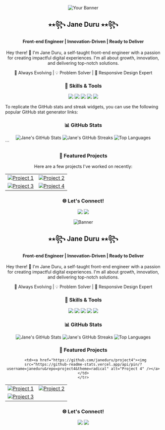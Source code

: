 
<div align="center">
  <img src="https://your-banner-image-url" alt="Your Banner" />
  <h2>⭑⭒꧂ Jane Duru ⭑⭒꧂</h2>
  <h4>Front-end Engineer | Innovation-Driven | Ready to Deliver</h4>
  
  <p>Hey there! 👋 I'm Jane Duru, a self-taught front-end engineer with a passion for creating impactful digital experiences. I'm all about growth, innovation, and delivering top-notch solutions.</p>

  <p>🚀 Always Evolving | 💡 Problem Solver | 🎨 Responsive Design Expert</p>
</div>



<div align="center">
  <h3>🚀 Skills & Tools</h3>
  <p>
    <img src="https://img.shields.io/badge/HTML5-E34F26?style=for-the-badge&logo=html5&logoColor=white" />
    <img src="https://img.shields.io/badge/CSS3-1572B6?style=for-the-badge&logo=css3&logoColor=white" />
    <img src="https://img.shields.io/badge/JavaScript-F7DF1E?style=for-the-badge&logo=javascript&logoColor=black" />
    <img src="https://img.shields.io/badge/React-61DAFB?style=for-the-badge&logo=react&logoColor=black" />
    <img src="https://img.shields.io/badge/Node.js-339933?style=for-the-badge&logo=nodedotjs&logoColor=white" />
  </p>
</div>





   To replicate the GitHub stats and streak widgets, you can use the following popular GitHub stat generator links:

<div align="center">
  <h3>📊 GitHub Stats</h3>
  <img src="https://github-readme-stats.vercel.app/api?username=janeduru&show_icons=true&theme=radical" alt="Jane's GitHub Stats" />
  <img src="https://github-readme-streak-stats.herokuapp.com/?user=janeduru&theme=radical" alt="Jane's GitHub Streaks" />
  <img src="https://github-readme-stats.vercel.app/api/top-langs/?username=janeduru&layout=compact&theme=radical" alt="Top Languages" />
</div>
```


<div align="center">
  <h3>🚀 Featured Projects</h3>
  <p>Here are a few projects I've worked on recently:</p>
  <table>
    <tr>
      <td><a href="https://github.com/janeduru/project1"><img src="https://github-readme-stats.vercel.app/api/pin/?username=janeduru&repo=project1&theme=radical" alt="Project 1" /></a></td>
      <td><a href="https://github.com/janeduru/project2"><img src="https://github-readme-stats.vercel.app/api/pin/?username=janeduru&repo=project2&theme=radical" alt="Project 2" /></a></td>
    </tr>
    <tr>
      <td><a href="https://github.com/janeduru/project3"><img src="https://github-readme-stats.vercel.app/api/pin/?username=janeduru&repo=project3&theme=radical" alt="Project 3" /></a></td>
      <td><a href="https://github.com/janeduru/project4"><img src="https://github-readme-stats.vercel.app/api/pin/?username=janeduru&repo=project4&theme=radical" alt="Project 4" /></a></td>
    </tr>
  </table>
</div>




<div align="center">
  <h3>🌐 Let's Connect!</h3>
  <p>
    <a href="https://www.linkedin.com/in/janeezy"><img src="https://img.shields.io/badge/LinkedIn-%230077B5.svg?style=for-the-badge&logo=linkedin&logoColor=white" /></a>
    <a href="https://github.com/janeduru"><img src="https://img.shields.io/badge/GitHub-%23121011.svg?style=for-the-badge&logo=github&logoColor=white" /></a>
  </p>
</div>



<div align="center">
  <img src="https://your-banner-image-url" alt="Banner" />
  <h2>⭑⭒꧂ Jane Duru ⭑⭒꧂</h2>
  <h4>Front-end Engineer | Innovation-Driven | Ready to Deliver</h4>
  
  <p>Hey there! 👋 I'm Jane Duru, a self-taught front-end engineer with a passion for creating impactful digital experiences. I'm all about growth, innovation, and delivering top-notch solutions.</p>

  <p>🚀 Always Evolving | 💡 Problem Solver | 🎨 Responsive Design Expert</p>
  
  <h3>🚀 Skills & Tools</h3>
  <p>
    <img src="https://img.shields.io/badge/HTML5-E34F26?style=for-the-badge&logo=html5&logoColor=white" />
    <img src="https://img.shields.io/badge/CSS3-1572B6?style=for-the-badge&logo=css3&logoColor=white" />
    <img src="https://img.shields.io/badge/JavaScript-F7DF1E?style=for-the-badge&logo=javascript&logoColor=black" />
    <img src="https://img.shields.io/badge/React-61DAFB?style=for-the-badge&logo=react&logoColor=black" />
    <img src="https://img.shields.io/badge/Node.js-339933?style=for-the-badge&logo=nodedotjs&logoColor=white" />
  </p>

  <h3>📊 GitHub Stats</h3>
  <img src="https://github-readme-stats.vercel.app/api?username=janeduru&show_icons=true&theme=radical" alt="Jane's GitHub Stats" />
  <img src="https://github-readme-streak-stats.herokuapp.com/?user=janeduru&theme=radical" alt="Jane's GitHub Streaks" />
  <img src="https://github-readme-stats.vercel.app/api/top-langs/?username=janeduru&layout=compact&theme=radical" alt="Top Languages" />

  <h3>🚀 Featured Projects</h3>
  <table>
    <tr>
      <td><a href="https://github.com/janeduru/project1"><img src="https://github-readme-stats.vercel.app/api/pin/?username=janeduru&repo=project1&theme=radical" alt="Project 1" /></a></td>
      <td><a href="https://github.com/janeduru/project2"><img src="https://github-readme-stats.vercel.app/api/pin/?username=janeduru&repo=project2&theme=radical" alt="Project 2" /></a></td>
    </tr>
    <tr>
      <td><a href="https://github.com/janeduru/project3"><img src="https://github-readme-stats.vercel.app/api/pin/?username=janeduru&repo=project3&theme=radical" alt="Project 3" /></a></td>


      <td><a href="https://github.com/janeduru/project4"><img src="https://github-readme-stats.vercel.app/api/pin/?username=janeduru&repo=project4&theme=radical" alt="Project 4" /></a></td>
    </tr>
  </table>

  <h3>🌐 Let's Connect!</h3>
  <p>
    <a href="https://www.linkedin.com/in/janeezy"><img src="https://img.shields.io/badge/LinkedIn-%230077B5.svg?style=for-the-badge&logo=linkedin&logoColor=white" /></a>
    <a href="https://github.com/janeduru"><img src="https://img.shields.io/badge/GitHub-%23121011.svg?style=for-the-badge&logo=github&logoColor=white" /></a>
  </p>
</div>
